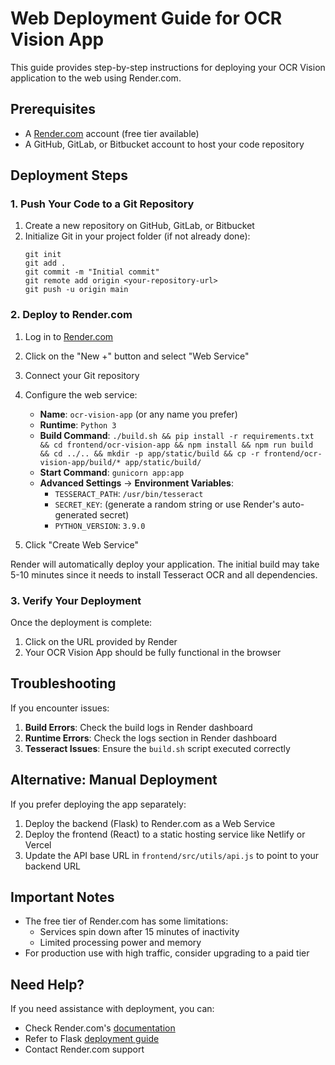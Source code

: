 # Web Deployment Guide for OCR Vision App

This guide provides step-by-step instructions for deploying your OCR Vision application to the web using Render.com.

## Prerequisites

- A [Render.com](https://render.com/) account (free tier available)
- A GitHub, GitLab, or Bitbucket account to host your code repository

## Deployment Steps

### 1. Push Your Code to a Git Repository

1. Create a new repository on GitHub, GitLab, or Bitbucket
2. Initialize Git in your project folder (if not already done):
   ```
   git init
   git add .
   git commit -m "Initial commit"
   git remote add origin <your-repository-url>
   git push -u origin main
   ```

### 2. Deploy to Render.com

1. Log in to [Render.com](https://render.com/)
2. Click on the "New +" button and select "Web Service"
3. Connect your Git repository
4. Configure the web service:
   - **Name**: `ocr-vision-app` (or any name you prefer)
   - **Runtime**: `Python 3`
   - **Build Command**: `./build.sh && pip install -r requirements.txt && cd frontend/ocr-vision-app && npm install && npm run build && cd ../.. && mkdir -p app/static/build && cp -r frontend/ocr-vision-app/build/* app/static/build/`
   - **Start Command**: `gunicorn app:app`
   - **Advanced Settings** → **Environment Variables**:
     - `TESSERACT_PATH`: `/usr/bin/tesseract`
     - `SECRET_KEY`: (generate a random string or use Render's auto-generated secret)
     - `PYTHON_VERSION`: `3.9.0`

5. Click "Create Web Service"

Render will automatically deploy your application. The initial build may take 5-10 minutes since it needs to install Tesseract OCR and all dependencies.

### 3. Verify Your Deployment

Once the deployment is complete:

1. Click on the URL provided by Render
2. Your OCR Vision App should be fully functional in the browser

## Troubleshooting

If you encounter issues:

1. **Build Errors**: Check the build logs in Render dashboard
2. **Runtime Errors**: Check the logs section in Render dashboard
3. **Tesseract Issues**: Ensure the `build.sh` script executed correctly

## Alternative: Manual Deployment

If you prefer deploying the app separately:

1. Deploy the backend (Flask) to Render.com as a Web Service
2. Deploy the frontend (React) to a static hosting service like Netlify or Vercel
3. Update the API base URL in `frontend/src/utils/api.js` to point to your backend URL

## Important Notes

- The free tier of Render.com has some limitations:
  - Services spin down after 15 minutes of inactivity
  - Limited processing power and memory
- For production use with high traffic, consider upgrading to a paid tier

## Need Help?

If you need assistance with deployment, you can:
- Check Render.com's [documentation](https://render.com/docs)
- Refer to Flask [deployment guide](https://flask.palletsprojects.com/en/2.3.x/deploying/)
- Contact Render.com support 